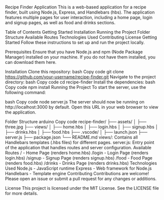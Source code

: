 Recipe Finder Application
This is a web-based application for a recipe finder, built using Node.js, Express, and Handlebars (hbs). The application features multiple pages for user interaction, including a home page, login and signup pages, as well as food and drinks sections.

Table of Contents
Getting Started
Installation
Running the Project
Folder Structure
Available Routes
Technologies Used
Contributing
License
Getting Started
Follow these instructions to set up and run the project locally.

Prerequisites
Ensure that you have Node.js and npm (Node Package Manager) installed on your machine. If you do not have them installed, you can download them here.

Installation
Clone this repository:
bash
Copy code
git clone https://github.com/your-username/recipe-finder.git
Navigate to the project directory:
bash
Copy code
cd recipe-finder
Install the dependencies:
bash
Copy code
npm install
Running the Project
To start the server, use the following command:

bash
Copy code
node server.js
The server should now be running on http://localhost:3000 by default. Open this URL in your web browser to view the application.

Folder Structure
arduino
Copy code
recipe-finder/
├── assets/
│   ├── three.jpg
├── views/
│   ├── home.hbs
│   ├── login.hbs
│   ├── signup.hbs
│   ├── drinks.hbs
│   ├── food.hbs
├── .vscode/
│   ├── launch.json
├── server.js
├── package.json
└── README.md
views/: Contains all Handlebars templates (.hbs files) for different pages.
server.js: Entry point of the application that handles routes and server configuration.
Available Routes
/ - Home Page (renders home.hbs)
/login - Login Page (renders login.hbs)
/signup - Signup Page (renders signup.hbs)
/food - Food Page (renders food.hbs)
/drinks - Drinks Page (renders drinks.hbs)
Technologies Used
Node.js - JavaScript runtime
Express - Web framework for Node.js
Handlebars - Template engine
Contributing
Contributions are welcome! Please open an issue or submit a pull request for any changes or additions.

License
This project is licensed under the MIT License. See the LICENSE file for more details.
